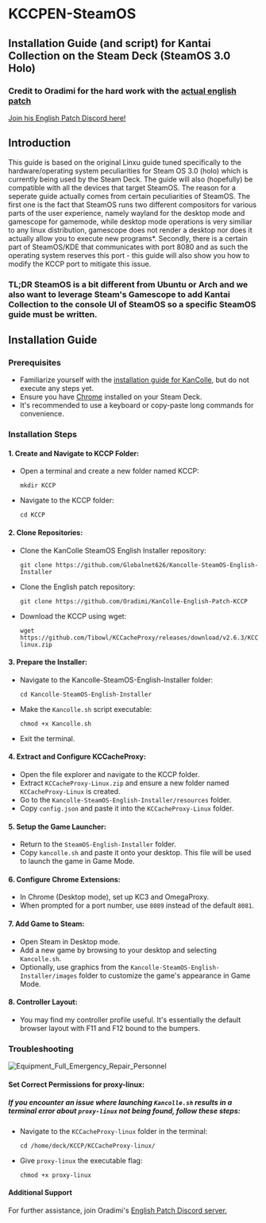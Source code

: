 # KCCPEN-SteamOS
## Installation Guide (and script) for Kantai Collection on the Steam Deck (SteamOS 3.0 Holo)
### Credit to Oradimi for the hard work with the [actual english patch](https://github.com/Oradimi/KanColle-English-Patch-KCCP)
[Join his English Patch Discord here!](https://discord.gg/krMeMKB)
## Introduction
This guide is based on the original Linxu guide tuned specifically to the hardware/operating system peculiarities for Steam OS 3.0 (holo) which is currently being used by the Steam Deck. The guide will also (hopefully) be compatible with all the devices that target SteamOS. The reason for a seperate guide actually comes from certain peculiarities of SteamOS. The first one is the fact that SteamOS runs two different compositors for various parts of the user experience, namely wayland for the desktop mode and gamescope for gamemode, while desktop mode operations is very similiar to any linux distribution, gamescope does not render a desktop nor does it actually allow you to execute new programs*. Secondly, there is a certain part of SteamOS/KDE that communicates with port 8080 and as such the operating system reserves this port - this guide will also show you how to modify the KCCP port to mitigate this issue.
### TL;DR SteamOS is a bit different from Ubuntu or Arch and we also want to leverage Steam's Gamescope to add Kantai Collection to the console UI of SteamOS so a specific SteamOS guide must be written.

## Installation Guide 
### Prerequisites
- Familiarize yourself with the [installation guide for KanColle](https://docs.google.com/document/d/1S3-Uv9wbuv2lAkjc_5oH6T069rb7QlTP90W2AHoNPzg/edit#heading=h.181npd1fnl0), but do not execute any steps yet.
- Ensure you have [Chrome](https://beebom.com/how-install-google-chrome-steam-deck/) installed on your Steam Deck.
- It's recommended to use a keyboard or copy-paste long commands for convenience.

### Installation Steps

#### 1. Create and Navigate to KCCP Folder:
- Open a terminal and create a new folder named KCCP:
  ```
  mkdir KCCP
  ```
- Navigate to the KCCP folder:
  ```
  cd KCCP
  ```

#### 2. Clone Repositories:
- Clone the KanColle SteamOS English Installer repository:
  ```
  git clone https://github.com/Globalnet626/Kancolle-SteamOS-English-Installer
  ```
- Clone the English patch repository:
  ```
  git clone https://github.com/Oradimi/KanColle-English-Patch-KCCP
  ```
- Download the KCCP using wget:
  ```
  wget https://github.com/Tibowl/KCCacheProxy/releases/download/v2.6.3/KCCacheProxy-linux.zip
  ```

#### 3. Prepare the Installer:
- Navigate to the Kancolle-SteamOS-English-Installer folder:
  ```
  cd Kancolle-SteamOS-English-Installer
  ```
- Make the `Kancolle.sh` script executable:
  ```
  chmod +x Kancolle.sh
  ```
- Exit the terminal.

#### 4. Extract and Configure KCCacheProxy:
- Open the file explorer and navigate to the KCCP folder.
- Extract `KCCacheProxy-Linux.zip` and ensure a new folder named `KCCacheProxy-Linux` is created.
- Go to the `Kancolle-SteamOS-English-Installer/resources` folder.
- Copy `config.json` and paste it into the `KCCacheProxy-Linux` folder.

#### 5. Setup the Game Launcher:
- Return to the `SteamOS-English-Installer` folder.
- Copy `kancolle.sh` and paste it onto your desktop. This file will be used to launch the game in Game Mode.

#### 6. Configure Chrome Extensions:
- In Chrome (Desktop mode), set up KC3 and OmegaProxy.
- When prompted for a port number, use `8089` instead of the default `8081`.

#### 7. Add Game to Steam:
- Open Steam in Desktop mode.
- Add a new game by browsing to your desktop and selecting `Kancolle.sh`.
- Optionally, use graphics from the `Kancolle-SteamOS-English-Installer/images` folder to customize the game's appearance in Game Mode.

#### 8. Controller Layout:
- You may find my controller profile useful. It's essentially the default browser layout with F11 and F12 bound to the bumpers.

### Troubleshooting
![Equipment_Full_Emergency_Repair_Personnel](https://user-images.githubusercontent.com/1831659/175792852-5384dadc-218f-4b01-a248-92d6ba940f35.png)
#### Set Correct Permissions for proxy-linux:
##### If you encounter an issue where launching `Kancolle.sh` results in a terminal error about `proxy-linux` not being found, follow these steps:
- Navigate to the `KCCacheProxy-linux` folder in the terminal:
  ```
  cd /home/deck/KCCP/KCCacheProxy-linux/
  ```
- Give `proxy-linux` the executable flag:
  ```
  chmod +x proxy-linux
  ```

#### Additional Support
For further assistance, join Oradimi's [English Patch Discord server.](https://discord.gg/krMeMKB)




